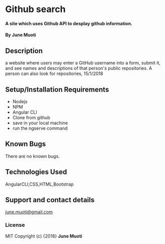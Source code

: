 # Github search
#### A site which uses Github API to desplay github information.
#### By **June Muoti**
## Description
 a website where users may enter a GitHub username into a form, submit it, and see names and descriptions of that person's public repositories. A person can also look for repositories, 15/1/2018
## Setup/Installation Requirements
* Nodejs
* NPM
* Angular CLI
* Clone from github
* save in your local machine
* run the ngserve command


## Known Bugs
There are no known bugs.
## Technologies Used
AngularCLI,CSS,HTML,Bootstrap
## Support and contact details
june.muoti@gmail.com
### License
MIT
Copyright (c) {2018} **June Muoti**
